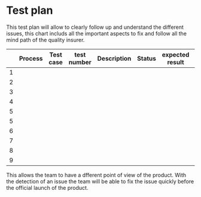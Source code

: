 # Test plan

This test plan will allow to clearly follow up and understand the different issues, this chart includs all the important aspects to fix and follow all the mind path of the quality insurer.

|| Process | Test case  | test number | Description | Status | expected result | Actual result | comment |
|------------|-------------|-------|-------|-------|----------|------|-----|-----|
| 1 |      |      |       |       |       |          |
| 2 |      |      |       |       |       |          |
| 3 |      |      |       |       |       |          |
| 4 |      |      |       |       |       |          |
| 5 |      |      |       |       |       |          |
| 5 |      |      |       |       |       |          |
| 6 |      |      |       |       |       |          |
| 7 |      |      |       |       |       |          |
| 8 |      |      |       |       |       |          |
| 9 |      |      |       |       |       |          |

This allows the team to have a dfferent point of view of the product. 
With the detection of an issue the team will be able to fix the issue quickly before the official launch of the product.